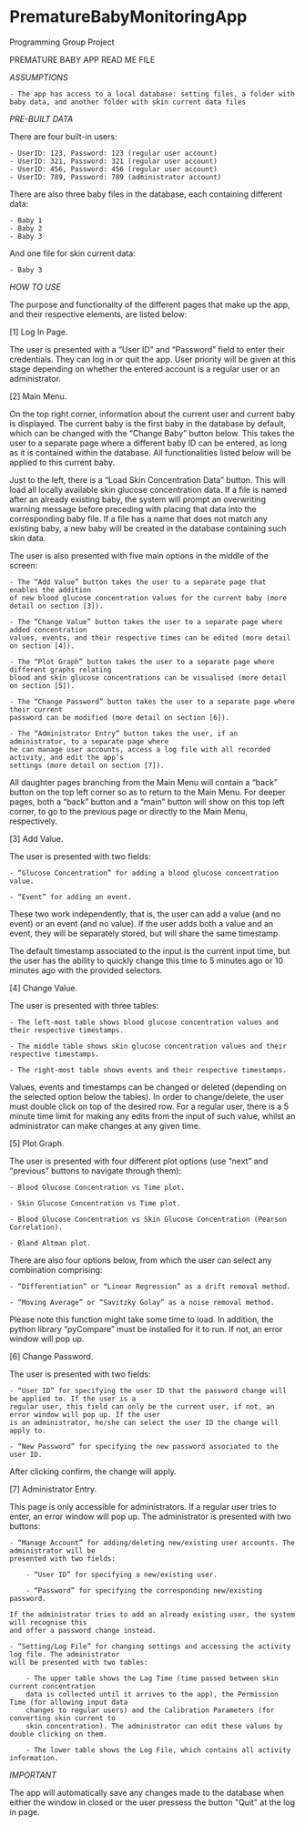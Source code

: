 # PrematureBabyMonitoringApp
Programming Group Project

PREMATURE BABY APP READ ME FILE

*ASSUMPTIONS*

	- The app has access to a local database: setting files, a folder with baby data, and another folder with skin current data files

*PRE-BUILT DATA*

There are four built-in users:

	- UserID: 123, Password: 123 (regular user account)
	- UserID: 321, Password: 321 (regular user account)
	- UserID: 456, Password: 456 (regular user account)
	- UserID: 789, Password: 789 (administrator account)

There are also three baby files in the database, each containing different data:

	- Baby 1
	- Baby 2
	- Baby 3

And one file for skin current data:

	- Baby 3

*HOW TO USE*

The purpose and functionality of the different pages that make up the app, and their respective elements, are listed below:

[1] Log In Page.    

The user is presented with a “User ID” and “Password” field to enter their credentials. They can log in or quit the app. User priority will be given at this stage depending on whether the entered account is a regular user or an administrator. 

[2] Main Menu. 

On the top right corner, information about the current user and current baby is displayed. The current baby is the first baby in the database by default, which can be changed with the “Change Baby” button below. This takes the user to a separate page where a different baby ID can be entered, as long as it is contained within the database. All functionalities listed below will be applied to this current baby.

Just to the left, there is a “Load Skin Concentration Data” button. This will load all locally available skin glucose concentration data. If a file is named after an already existing baby, the system will prompt an overwriting warning message before preceding with placing that data into the corresponding baby file. If a file has a name that does not match any existing baby, a new baby will be created in the database containing such skin data. 

The user is also presented with five main options in the middle of the screen: 

	- The “Add Value” button takes the user to a separate page that enables the addition 
	of new blood glucose concentration values for the current baby (more detail on section [3]).

	- The “Change Value” button takes the user to a separate page where added concentration 
	values, events, and their respective times can be edited (more detail on section [4]).

	- The “Plot Graph” button takes the user to a separate page where different graphs relating 
	blood and skin glucose concentrations can be visualised (more detail on section [5]).

	- The “Change Password” button takes the user to a separate page where their current 
	password can be modified (more detail on section [6]).

	- The “Administrator Entry” button takes the user, if an administrator, to a separate page where 
	he can manage user accounts, access a log file with all recorded activity, and edit the app’s 
	settings (more detail on section [7]).

All daughter pages branching from the Main Menu will contain a “back” button on the top left corner so as to return to the Main Menu. For deeper pages, both a “back” button and a “main” button will show on this top left corner, to go to the previous page or directly to the Main Menu, respectively. 

[3] Add Value.

The user is presented with two fields:

	- “Glucose Concentration” for adding a blood glucose concentration value.
 
	- “Event” for adding an event. 

These two work independently, that is, the user can add a value (and no event) or an event (and no value). If the user adds both a value and an event, they will be separately stored, but will share the same timestamp. 

The default timestamp associated to the input is the current input time, but the user has the ability to quickly change this time to 5 minutes ago or 10 minutes ago with the provided selectors. 

[4] Change Value. 

The user is presented with three tables:

	- The left-most table shows blood glucose concentration values and their respective timestamps.
 
	- The middle table shows skin glucose concentration values and their respective timestamps.

	- The right-most table shows events and their respective timestamps.

Values, events and timestamps can be changed or deleted (depending on the selected option below the tables). In order to change/delete, the user must double click on top of the desired row. For a regular user, there is a 5 minute time limit for making any edits from the input of such value, whilst an administrator can make changes at any given time.

[5] Plot Graph. 

The user is presented with four different plot options (use “next” and “previous” buttons to navigate through them): 

	- Blood Glucose Concentration vs Time plot.

	- Skin Glucose Concentration vs Time plot.

	- Blood Glucose Concentration vs Skin Glucose Concentration (Pearson Correlation).

	- Bland Altman plot.

There are also four options below, from which the user can select any combination comprising:

	- “Differentiation” or “Linear Regression” as a drift removal method.

	- “Moving Average” or “Savitzky Golay” as a noise removal method.

Please note this function might take some time to load. In addition, the python library “pyCompare” must be installed for it to run. If not, an error window will pop up. 

[6] Change Password.

The user is presented with two fields:

	- “User ID” for specifying the user ID that the password change will be applied to. If the user is a 
	regular user, this field can only be the current user, if not, an error window will pop up. If the user 
	is an administrator, he/she can select the user ID the change will apply to.

	- “New Password” for specifying the new password associated to the user ID. 

After clicking confirm, the change will apply. 

[7] Administrator Entry. 

This page is only accessible for administrators. If a regular user tries to enter, an error window will pop up. The administrator is presented with two buttons: 

	- “Manage Account” for adding/deleting new/existing user accounts. The administrator will be 
	presented with two fields:

		- “User ID” for specifying a new/existing user. 

		- “Password” for specifying the corresponding new/existing password. 

	If the administrator tries to add an already existing user, the system will recognise this 
	and offer a password change instead. 

	- “Setting/Log File” for changing settings and accessing the activity log file. The administrator 
	will be presented with two tables:

		- The upper table shows the Lag Time (time passed between skin current concentration 
		data is collected until it arrives to the app), the Permission Time (for allowing input data 
		changes to regular users) and the Calibration Parameters (for converting skin current to 
		skin concentration). The administrator can edit these values by double clicking on them. 

		- The lower table shows the Log File, which contains all activity information. 
    
*IMPORTANT*

The app will automatically save any changes made to the database when either the window in closed or the user pressess the button "Quit" at the log in page.
